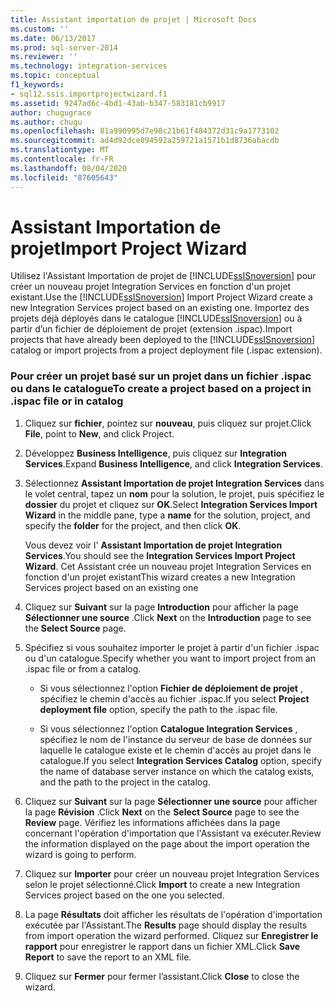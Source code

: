 ```yaml
---
title: Assistant importation de projet | Microsoft Docs
ms.custom: ''
ms.date: 06/13/2017
ms.prod: sql-server-2014
ms.reviewer: ''
ms.technology: integration-services
ms.topic: conceptual
f1_keywords:
- sql12.ssis.importprojectwizard.f1
ms.assetid: 9247ad6c-4bd1-43ab-b347-583181cb9917
author: chugugrace
ms.author: chugu
ms.openlocfilehash: 81a990995d7e98c21b61f484372d31c9a1773102
ms.sourcegitcommit: ad4d92dce894592a259721a1571b1d8736abacdb
ms.translationtype: MT
ms.contentlocale: fr-FR
ms.lasthandoff: 08/04/2020
ms.locfileid: "87605643"
---
```

# <a name="import-project-wizard"></a><span data-ttu-id="d3432-102">Assistant Importation de projet</span><span class="sxs-lookup"><span data-stu-id="d3432-102">Import Project Wizard</span></span>
  <span data-ttu-id="d3432-103">Utilisez l'Assistant Importation de projet de [!INCLUDE[ssISnoversion](../includes/ssisnoversion-md.md)] pour créer un nouveau projet Integration Services en fonction d'un projet existant.</span><span class="sxs-lookup"><span data-stu-id="d3432-103">Use the [!INCLUDE[ssISnoversion](../includes/ssisnoversion-md.md)] Import Project Wizard create a new Integration Services project based on an existing one.</span></span> <span data-ttu-id="d3432-104">Importez des projets déjà déployés dans le catalogue [!INCLUDE[ssISnoversion](../includes/ssisnoversion-md.md)] ou à partir d’un fichier de déploiement de projet (extension .ispac).</span><span class="sxs-lookup"><span data-stu-id="d3432-104">Import projects that have already been deployed to the [!INCLUDE[ssISnoversion](../includes/ssisnoversion-md.md)] catalog or import projects from a project deployment file (.ispac extension).</span></span>  
  
### <a name="to-create-a-project-based-on-a-project-in-ispac-file-or-in-catalog"></a><span data-ttu-id="d3432-105">Pour créer un projet basé sur un projet dans un fichier .ispac ou dans le catalogue</span><span class="sxs-lookup"><span data-stu-id="d3432-105">To create a project based on a project in .ispac file or in catalog</span></span>  
  
1.  <span data-ttu-id="d3432-106">Cliquez sur **fichier**, pointez sur **nouveau**, puis cliquez sur projet.</span><span class="sxs-lookup"><span data-stu-id="d3432-106">Click **File**, point to **New**, and click Project.</span></span>  
  
2.  <span data-ttu-id="d3432-107">Développez **Business Intelligence**, puis cliquez sur **Integration Services**.</span><span class="sxs-lookup"><span data-stu-id="d3432-107">Expand **Business Intelligence**, and click **Integration Services**.</span></span>  
  
3.  <span data-ttu-id="d3432-108">Sélectionnez **Assistant Importation de projet Integration Services** dans le volet central, tapez un **nom** pour la solution, le projet, puis spécifiez le **dossier** du projet et cliquez sur **OK**.</span><span class="sxs-lookup"><span data-stu-id="d3432-108">Select **Integration Services Import Wizard** in the middle pane, type a **name** for the solution, project, and specify the **folder** for the project, and then click **OK**.</span></span>  
  
     <span data-ttu-id="d3432-109">Vous devez voir l' **Assistant Importation de projet Integration Services**.</span><span class="sxs-lookup"><span data-stu-id="d3432-109">You should see the **Integration Services Import Project Wizard**.</span></span> <span data-ttu-id="d3432-110">Cet Assistant crée un nouveau projet Integration Services en fonction d'un projet existant</span><span class="sxs-lookup"><span data-stu-id="d3432-110">This wizard creates a new Integration Services project based on an existing one</span></span>  
  
4.  <span data-ttu-id="d3432-111">Cliquez sur **Suivant** sur la page **Introduction** pour afficher la page **Sélectionner une source** .</span><span class="sxs-lookup"><span data-stu-id="d3432-111">Click **Next** on the **Introduction** page to see the **Select Source** page.</span></span>  
  
5.  <span data-ttu-id="d3432-112">Spécifiez si vous souhaitez importer le projet à partir d'un fichier .ispac ou d'un catalogue.</span><span class="sxs-lookup"><span data-stu-id="d3432-112">Specify whether you want to import project from an .ispac file or from a catalog.</span></span>  
  
    -   <span data-ttu-id="d3432-113">Si vous sélectionnez l'option **Fichier de déploiement de projet** , spécifiez le chemin d'accès au fichier .ispac.</span><span class="sxs-lookup"><span data-stu-id="d3432-113">If you select **Project deployment file** option, specify the path to the .ispac file.</span></span>  
  
    -   <span data-ttu-id="d3432-114">Si vous sélectionnez l'option **Catalogue Integration Services** , spécifiez le nom de l'instance du serveur de base de données sur laquelle le catalogue existe et le chemin d'accès au projet dans le catalogue.</span><span class="sxs-lookup"><span data-stu-id="d3432-114">If you select **Integration Services Catalog** option, specify the name of database server instance on which the catalog exists, and the path to the project in the catalog.</span></span>  
  
6.  <span data-ttu-id="d3432-115">Cliquez sur **Suivant** sur la page **Sélectionner une source** pour afficher la page **Révision** .</span><span class="sxs-lookup"><span data-stu-id="d3432-115">Click **Next** on the **Select Source** page to see the **Review** page.</span></span> <span data-ttu-id="d3432-116">Vérifiez les informations affichées dans la page concernant l'opération d'importation que l'Assistant va exécuter.</span><span class="sxs-lookup"><span data-stu-id="d3432-116">Review the information displayed on the page about the import operation the wizard is going to perform.</span></span>  
  
7.  <span data-ttu-id="d3432-117">Cliquez sur **Importer** pour créer un nouveau projet Integration Services selon le projet sélectionné.</span><span class="sxs-lookup"><span data-stu-id="d3432-117">Click **Import** to create a new Integration Services project based on the one you selected.</span></span>  
  
8.  <span data-ttu-id="d3432-118">La page **Résultats** doit afficher les résultats de l'opération d'importation exécutée par l'Assistant.</span><span class="sxs-lookup"><span data-stu-id="d3432-118">The **Results** page should display the results from import operation the wizard performed.</span></span> <span data-ttu-id="d3432-119">Cliquez sur **Enregistrer le rapport** pour enregistrer le rapport dans un fichier XML.</span><span class="sxs-lookup"><span data-stu-id="d3432-119">Click **Save Report** to save the report to an XML file.</span></span>  
  
9. <span data-ttu-id="d3432-120">Cliquez sur **Fermer** pour fermer l’assistant.</span><span class="sxs-lookup"><span data-stu-id="d3432-120">Click **Close** to close the wizard.</span></span>  
  
  
